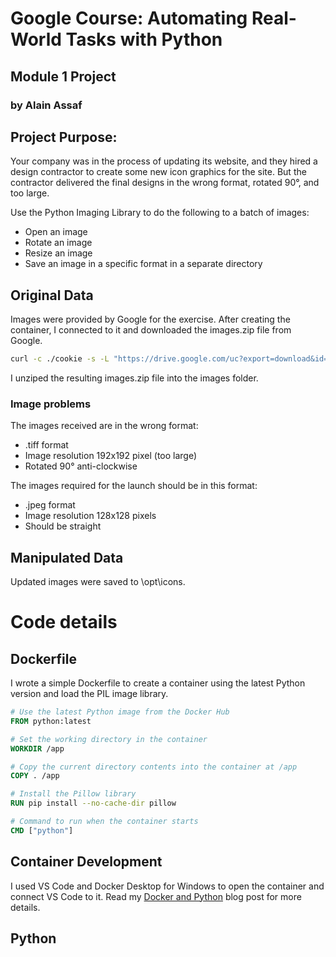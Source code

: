 # Google Course: Automating Real-World Tasks with Python
## Module 1 Project
### by Alain Assaf

## Project Purpose:
Your company was in the process of updating its website, and they hired a design contractor to create some new icon graphics for the site. But the contractor delivered the final designs in the wrong format, rotated 90°, and too large.

Use the Python Imaging Library to do the following to a batch of images:
* Open an image
* Rotate an image
* Resize an image
* Save an image in a specific format in a separate directory 

## Original Data
Images were provided by Google for the exercise. After creating the container, I connected to it and downloaded the images.zip file from Google.  
```bash
curl -c ./cookie -s -L "https://drive.google.com/uc?export=download&id=$11hg55-dKdHN63yJP20dMLAgPJ5oiTOHF" > /dev/null | curl -Lb ./cookie "https://drive.google.com/uc?export=download&confirm=`awk '/download/ {print $NF}' ./cookie`&id=11hg55-dKdHN63yJP20dMLAgPJ5oiTOHF" -o images.zip && sudo rm -rf cookie
```
I unziped the resulting images.zip file into the images folder.

### Image problems
The images received are in the wrong format:
* .tiff format
* Image resolution 192x192 pixel (too large)
* Rotated 90° anti-clockwise

The images required for the launch should be in this format:
* .jpeg format
* Image resolution 128x128 pixels
* Should be straight

## Manipulated Data
Updated images were saved to \opt\icons.

# Code details

## Dockerfile
I wrote a simple Dockerfile to create a container using the latest Python version and load the PIL image library.
```Dockerfile
# Use the latest Python image from the Docker Hub
FROM python:latest

# Set the working directory in the container
WORKDIR /app

# Copy the current directory contents into the container at /app
COPY . /app

# Install the Pillow library
RUN pip install --no-cache-dir pillow

# Command to run when the container starts
CMD ["python"]
```

## Container Development
I used VS Code and Docker Desktop for Windows to open the container and connect VS Code to it.  Read my [Docker and Python](https://alainassaf.com/2023-12-19-Cloud-Journey-1-Docker-and-Python/) blog post for more details.

## Python
